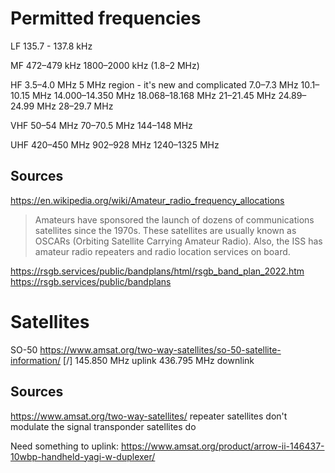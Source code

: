 # Permitted frequencies

LF
135.7 - 137.8 kHz

MF
472–479 kHz
1800–2000 kHz (1.8–2 MHz)

HF
3.5–4.0 MHz
5 MHz region - it's new and complicated
7.0–7.3 MHz
10.1–10.15 MHz
14.000–14.350 MHz
18.068–18.168 MHz
21–21.45 MHz
24.89–24.99 MHz
28–29.7 MHz

VHF
50–54 MHz
70–70.5 MHz
144–148 MHz

UHF
420–450 MHz
902–928 MHz
1240–1325 MHz

## Sources
https://en.wikipedia.org/wiki/Amateur_radio_frequency_allocations
> Amateurs have sponsored the launch of dozens of communications satellites since the 1970s. These satellites are usually known as OSCARs (Orbiting Satellite Carrying Amateur Radio). Also, the ISS has amateur radio repeaters and radio location services on board. 

https://rsgb.services/public/bandplans/html/rsgb_band_plan_2022.htm
https://rsgb.services/public/bandplans


# Satellites

SO-50
https://www.amsat.org/two-way-satellites/so-50-satellite-information/
[/] 145.850 MHz uplink
436.795 MHz downlink

## Sources
https://www.amsat.org/two-way-satellites/
    repeater satellites don't modulate the signal
    transponder satellites do

Need something to uplink:
https://www.amsat.org/product/arrow-ii-146437-10wbp-handheld-yagi-w-duplexer/
